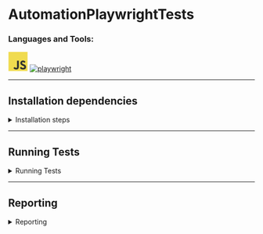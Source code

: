 # AutomationPlaywrightTests

<h3>Languages and Tools:</h3>

<p>
<a href="https://developer.mozilla.org/en-US/docs/Web/JavaScript" target="_blank" rel="noreferrer">
<img src="https://raw.githubusercontent.com/devicons/devicon/master/icons/javascript/javascript-original.svg" alt="javascript" width="40" height="40"/></a>
<a href="https://playwright.dev/" target="_blank" rel="noreferrer">
<img src="https://playwright.dev/img/playwright-logo.svg" alt="playwright" width="40" height="40"></a>
</p>

***

## Installation dependencies

<details>
  <summary>Installation steps</summary><br />

```sh
cd AutomationPlaywrightTests
npm i
```

</details>

***

## Running Tests

<details>
  <summary>Running Tests</summary><br/>

  You can run autotests in one of several ways:

  1. Running tests in normal mode

  ```sh
  npm run test
  ```

  2. Running test in headless mode

  ```sh
  npm run test:headed
  ```

  3. Using the official plugin for VSCode

  <a href="https://marketplace.visualstudio.com/items?itemName=ms-playwright.playwright">Playwright Test for VSCode</a>

  4. Run on environments

  Use the project designation when running the test. Example below

  ```sh
  npx playwright test --project=QA
  ```

  Where is the project - environment indications

</details>

***

## Reporting

<details>
  <summary>Reporting</summary><br />

  A test run report is generated automatically in the catalog <i>playwright-reports</i>

  You can also run the report with the following command:

  ```sh
  npm run report
  ```

</details>
